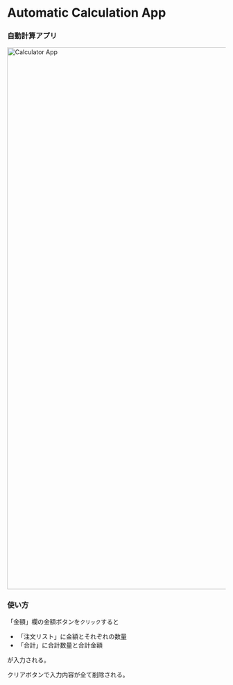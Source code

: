 #  Automatic Calculation App
### 自動計算アプリ

<img width="1248" alt="Calculator App" src="https://user-images.githubusercontent.com/127412829/235304842-718971e4-4e58-4405-bc59-e0a7b4aab94a.png">

### 使い方
「金額」欄の金額ボタンを`クリック`すると
  - 「注文リスト」に金額とそれぞれの数量
  - 「合計」に合計数量と合計金額

が入力される。

クリアボタンで入力内容が全て削除される。
